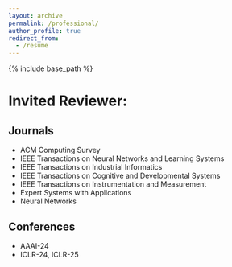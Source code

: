 ```yaml
---
layout: archive
permalink: /professional/
author_profile: true
redirect_from:
  - /resume
---
```


{% include base_path %}


Invited Reviewer:
======

## Journals
- ACM Computing Survey
- IEEE Transactions on Neural Networks and Learning Systems
- IEEE Transactions on Industrial Informatics
- IEEE Transactions on Cognitive and Developmental Systems
- IEEE Transactions on Instrumentation and Measurement
- Expert Systems with Applications
- Neural Networks

## Conferences
- AAAI-24
- ICLR-24, ICLR-25
